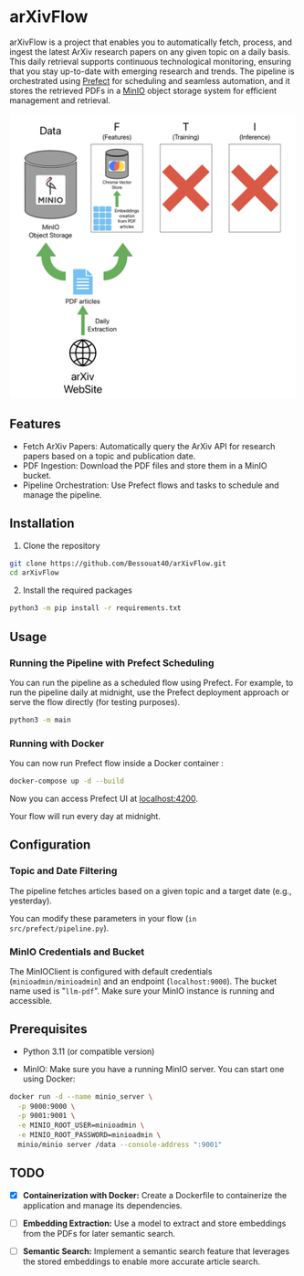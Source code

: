 # arXivFlow

arXivFlow is a project that enables you to automatically fetch, process, and ingest the latest ArXiv research papers on any given topic on a daily basis. This daily retrieval supports continuous technological monitoring, ensuring that you stay up-to-date with emerging research and trends. The pipeline is orchestrated using [Prefect](https://www.prefect.io/) for scheduling and seamless automation, and it stores the retrieved PDFs in a [MinIO](https://min.io/) object storage system for efficient management and retrieval.

<div align="center">
    <img alt="RAGLight" height="500px" src="./media/schema.png">
</div>

## Features

- Fetch ArXiv Papers: Automatically query the ArXiv API for research papers based on a topic and publication date.
- PDF Ingestion: Download the PDF files and store them in a MinIO bucket.
- Pipeline Orchestration: Use Prefect flows and tasks to schedule and manage the pipeline.

## Installation

1. Clone the repository

```bash
git clone https://github.com/Bessouat40/arXivFlow.git
cd arXivFlow
```

2. Install the required packages

```bash
python3 -m pip install -r requirements.txt
```

## Usage

### Running the Pipeline with Prefect Scheduling

You can run the pipeline as a scheduled flow using Prefect. For example, to run the pipeline daily at midnight, use the Prefect deployment approach or serve the flow directly (for testing purposes).

```bash
python3 -m main
```

### Running with Docker

You can now run Prefect flow inside a Docker container :

```bash
docker-compose up -d --build
```

Now you can access Prefect UI at [localhost:4200](http://localhost:4200/dashboard).

Your flow will run every day at midnight.

## Configuration

### Topic and Date Filtering

The pipeline fetches articles based on a given topic and a target date (e.g., yesterday).

You can modify these parameters in your flow (`in src/prefect/pipeline.py`).

### MinIO Credentials and Bucket

The MinIOClient is configured with default credentials (`minioadmin/minioadmin`) and an endpoint (`localhost:9000`). The bucket name used is "`llm-pdf`". Make sure your MinIO instance is running and accessible.

## Prerequisites

- Python 3.11 (or compatible version)

- MinIO: Make sure you have a running MinIO server. You can start one using Docker:

```bash
docker run -d --name minio_server \
  -p 9000:9000 \
  -p 9001:9001 \
  -e MINIO_ROOT_USER=minioadmin \
  -e MINIO_ROOT_PASSWORD=minioadmin \
  minio/minio server /data --console-address ":9001"
```

## TODO

- [x] **Containerization with Docker:** Create a Dockerfile to containerize the application and manage its dependencies.

- [ ] **Embedding Extraction:** Use a model to extract and store embeddings from the PDFs for later semantic search.

- [ ] **Semantic Search:** Implement a semantic search feature that leverages the stored embeddings to enable more accurate article search.
